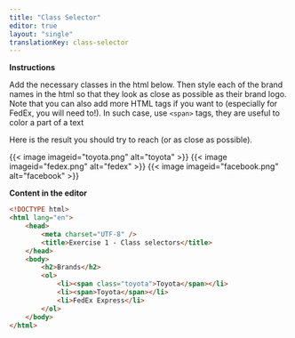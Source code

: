 ```yaml
---
title: "Class Selector"
editor: true
layout: "single"
translationKey: class-selector
---
```


**Instructions**

Add the necessary classes in the html below. Then style each of the brand names in the html so that they look as close as possible as their brand logo.
Note that you can also add more HTML tags if you want to (especially for FedEx, you will need to!). In such case, use `<span>` tags, they are useful to color a part of a text

Here is the result you should try to reach (or as close as possible).

{{< image imageid="toyota.png" alt="toyota" >}}
{{< image imageid="fedex.png" alt="fedex" >}}
{{< image imageid="facebook.png" alt="facebook" >}}

**Content in the editor**

```html
<!DOCTYPE html>
<html lang="en">
    <head>
        <meta charset="UTF-8" />
        <title>Exercise 1 - Class selectors</title>
    </head>
    <body>
        <h2>Brands</h2>
        <ol>  
            <li><span class="toyota">Toyota</span></li>
            <li><span>Toyota</span></li>
            <li>FedEx Express</li>
        </ol>
    </body>
</html>
```